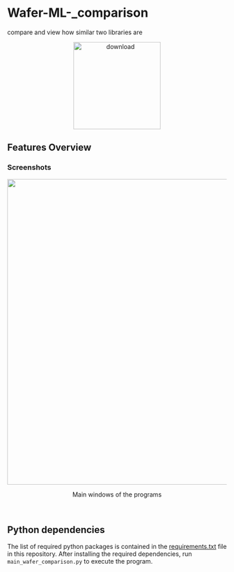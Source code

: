 # Wafer-ML-_comparison

compare and view how similar two libraries are
<p align="center">
    <a href="https://ruhr-uni-bochum.sciebo.de/s/7YEQX7jGULOTEeg" target="_blank">
        <img align="center" width = "200" alt="download" src="/assets/download_logo1.gif"/>
    </a>
</p>

## Features Overview


### Screenshots

<div align = "center">
  <img align = "center" width = "700" src = "/assets/image1.png"/>
    <p align = "center">Main windows of the programs</p><br>
<!--   <img align = "center" width = "600" src = "/assets/image2.png"/>
    <p align = "center">Workflow to setup the automated phase identification program</p><br>
  <img align = "center" width = "600" src = "/assets/image3.png"/>
    <p align = "center">View of the search and match result from a measurement area</p><br> -->
</div>


## Python dependencies
The list of required python packages is contained in the [requirements.txt](requirements.txt) file in this repository. After installing the required dependencies, run `main_wafer_comparison.py` to execute the program.
